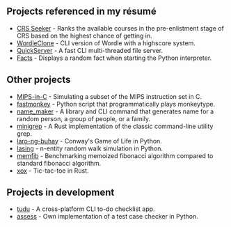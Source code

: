 ## Projects referenced in my résumé
* [CRS Seeker](https://github.com/marshblocker/crs_seeker) - Ranks the available courses in the pre-enlistment stage of CRS based on the highest chance of getting in.
* [WordleClone](https://github.com/marshblocker/wordle_clone) - CLI version of Wordle with a highscore system.
* [QuickServer](https://github.com/marshblocker/quick_server) - A fast CLI multi-threaded file server.
* [Facts](https://github.com/marshblocker/facts) - Displays a random fact when starting the Python interpreter.

## Other projects
* [MIPS-in-C](https://github.com/marshblocker/MIPS-in-C) - Simulating a subset of the MIPS instruction set in C.
* [fastmonkey](https://github.com/marshblocker/fastmonkey) - Python script that programmatically plays monkeytype.
* [name_maker](https://github.com/marshblocker/name_maker) - A library and CLI command that generates name for a random person, a group of people, or a family.
* [minigrep](https://github.com/marshblocker/minigrep) - A Rust implementation of the classic command-line utility grep.
* [laro-ng-buhay](https://github.com/marshblocker/laro-ng-buhay) - Conway's Game of Life in Python.
* [lasing](https://github.com/marshblocker/lasing) - n-entity random walk simulation in Python.
* [memfib](https://github.com/marshblocker/memfib) - Benchmarking memoized fibonacci algorithm compared to standard fibonacci algorithm.
* [xox](https://github.com/marshblocker/xox) - Tic-tac-toe in Rust.

## Projects in development
* [tudu](https://github.com/marshblocker/tudu) - A cross-platform CLI to-do checklist app.
* [assess](https://github.com/marshblocker/assess) - Own implementation of a test case checker in Python.
